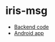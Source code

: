 # iris-msg

- [Backend code](https://github.com/digitalinteraction/iris-msg-backend)
- [Android app](https://github.com/digitalinteraction/iris-msg-android)
